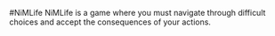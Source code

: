 #NiMLife
NiMLife is a game where you must navigate through difficult choices and accept the consequences of your actions.